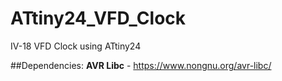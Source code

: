 # ATtiny24_VFD_Clock
IV-18 VFD Clock using ATtiny24

##Dependencies:
**AVR Libc** - https://www.nongnu.org/avr-libc/
